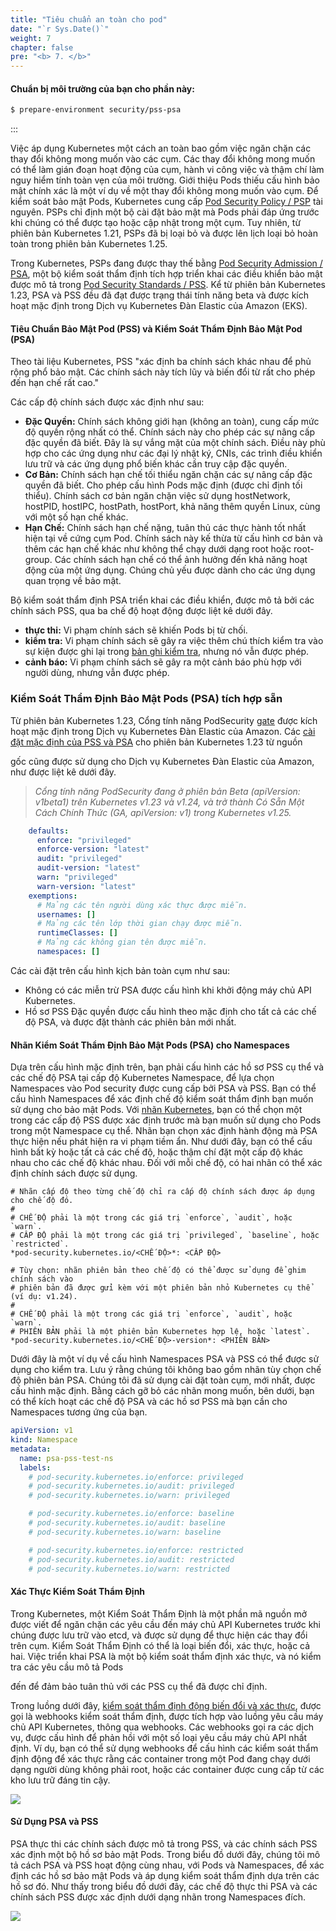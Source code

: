 ```yaml
---
title: "Tiêu chuẩn an toàn cho pod"
date: "`r Sys.Date()`"
weight: 7
chapter: false
pre: "<b> 7. </b>"
---
```


#### Chuẩn bị môi trường của bạn cho phần này:

```bash timeout=300 wait=30
$ prepare-environment security/pss-psa
```

:::

Việc áp dụng Kubernetes một cách an toàn bao gồm việc ngăn chặn các thay đổi không mong muốn vào các cụm. Các thay đổi không mong muốn có thể làm gián đoạn hoạt động của cụm, hành vi công việc và thậm chí làm nguy hiểm tính toàn vẹn của môi trường. Giới thiệu Pods thiếu cấu hình bảo mật chính xác là một ví dụ về một thay đổi không mong muốn vào cụm. Để kiểm soát bảo mật Pods, Kubernetes cung cấp [Pod Security Policy / PSP](https://kubernetes.io/docs/concepts/policy/pod-security-policy/) tài nguyên. PSPs chỉ định một bộ cài đặt bảo mật mà Pods phải đáp ứng trước khi chúng có thể được tạo hoặc cập nhật trong một cụm. Tuy nhiên, từ phiên bản Kubernetes 1.21, PSPs đã bị loại bỏ và được lên lịch loại bỏ hoàn toàn trong phiên bản Kubernetes 1.25.

Trong Kubernetes, PSPs đang được thay thế bằng [Pod Security Admission / PSA](https://kubernetes.io/docs/concepts/security/pod-security-admission/), một bộ kiểm soát thẩm định tích hợp triển khai các điều khiển bảo mật được mô tả trong [Pod Security Standards / PSS](https://kubernetes.io/docs/concepts/security/pod-security-standards/). Kể từ phiên bản Kubernetes 1.23, PSA và PSS đều đã đạt được trạng thái tính năng beta và được kích hoạt mặc định trong Dịch vụ Kubernetes Đàn Elastic của Amazon (EKS).

#### Tiêu Chuẩn Bảo Mật Pod (PSS) và Kiểm Soát Thẩm Định Bảo Mật Pod (PSA)

Theo tài liệu Kubernetes, PSS "xác định ba chính sách khác nhau để phủ rộng phổ bảo mật. Các chính sách này tích lũy và biến đổi từ rất cho phép đến hạn chế rất cao."

Các cấp độ chính sách được xác định như sau:

* **Đặc Quyền:** Chính sách không giới hạn (không an toàn), cung cấp mức độ quyền rộng nhất có thể. Chính sách này cho phép các sự nâng cấp đặc quyền đã biết. Đây là sự vắng mặt của một chính sách. Điều này phù hợp cho các ứng dụng như các đại lý nhật ký, CNIs, các trình điều khiển lưu trữ và các ứng dụng phổ biến khác cần truy cập đặc quyền.
* **Cơ Bản:** Chính sách hạn chế tối thiểu ngăn chặn các sự nâng cấp đặc quyền đã biết. Cho phép cấu hình Pods mặc định (được chỉ định tối thiểu). Chính sách cơ bản ngăn chặn việc sử dụng hostNetwork, hostPID, hostIPC, hostPath, hostPort, khả năng thêm quyền Linux, cùng với một số hạn chế khác.
* **Hạn Chế:** Chính sách hạn chế nặng, tuân thủ các thực hành tốt nhất hiện tại về cứng cụm Pod. Chính sách này kế thừa từ cấu hình cơ bản và thêm các hạn chế khác như không thể chạy dưới dạng root hoặc root-group. Các chính sách hạn chế có thể ảnh hưởng đến khả năng hoạt động của một ứng dụng. Chúng chủ yếu được dành cho các ứng dụng quan trọng về bảo mật.

Bộ kiểm soát thẩm định PSA triển khai các điều khiển, được mô tả bởi các chính sách PSS, qua ba chế độ hoạt động được liệt kê dưới đây.

* **thực thi:** Vi phạm chính sách sẽ khiến Pods bị từ chối.
* **kiểm tra:** Vi phạm chính sách sẽ gây ra việc thêm chú thích kiểm tra vào sự kiện được ghi lại trong [bản ghi kiểm tra](https://kubernetes.io/docs/tasks/debug/debug-cluster/audit/), nhưng nó vẫn được phép.
* **cảnh báo:** Vi phạm chính sách sẽ gây ra một cảnh báo phù hợp với người dùng, nhưng vẫn được phép.

### Kiểm Soát Thẩm Định Bảo Mật Pods (PSA) tích hợp sẵn

Từ phiên bản Kubernetes 1.23, Cổng tính năng PodSecurity [gate](https://kubernetes.io/docs/reference/command-line-tools-reference/feature-gates/) được kích hoạt mặc định trong Dịch vụ Kubernetes Đàn Elastic của Amazon. Các [cài đặt mặc định của PSS và PSA](https://kubernetes.io/docs/tasks/configure-pod-container/enforce-standards-admission-controller/#configure-the-admission-controller) cho phiên bản Kubernetes 1.23 từ nguồn

 gốc cũng được sử dụng cho Dịch vụ Kubernetes Đàn Elastic của Amazon, như được liệt kê dưới đây.

> *Cổng tính năng PodSecurity đang ở phiên bản Beta (apiVersion: v1beta1) trên Kubernetes v1.23 và v1.24, và trở thành Có Sẵn Một Cách Chính Thức (GA,  apiVersion: v1) trong Kubernetes v1.25.*

```yaml
    defaults:
      enforce: "privileged"
      enforce-version: "latest"
      audit: "privileged"
      audit-version: "latest"
      warn: "privileged"
      warn-version: "latest"
    exemptions:
      # Mảng các tên người dùng xác thực được miễn.
      usernames: []
      # Mảng các tên lớp thời gian chạy được miễn.
      runtimeClasses: []
      # Mảng các không gian tên được miễn.
      namespaces: []
```

Các cài đặt trên cấu hình kịch bản toàn cụm như sau:

* Không có các miễn trừ PSA được cấu hình khi khởi động máy chủ API Kubernetes.
* Hồ sơ PSS Đặc quyền được cấu hình theo mặc định cho tất cả các chế độ PSA, và được đặt thành các phiên bản mới nhất.

#### Nhãn Kiểm Soát Thẩm Định Bảo Mật Pods (PSA) cho Namespaces

Dựa trên cấu hình mặc định trên, bạn phải cấu hình các hồ sơ PSS cụ thể và các chế độ PSA tại cấp độ Kubernetes Namespace, để lựa chọn Namespaces vào Pod security được cung cấp bởi PSA và PSS. Bạn có thể cấu hình Namespaces để xác định chế độ kiểm soát thẩm định bạn muốn sử dụng cho bảo mật Pods. Với [nhãn Kubernetes](https://kubernetes.io/docs/concepts/overview/working-with-objects/labels), bạn có thể chọn một trong các cấp độ PSS được xác định trước mà bạn muốn sử dụng cho Pods trong một Namespace cụ thể. Nhãn bạn chọn xác định hành động mà PSA thực hiện nếu phát hiện ra vi phạm tiềm ẩn. Như dưới đây, bạn có thể cấu hình bất kỳ hoặc tất cả các chế độ, hoặc thậm chí đặt một cấp độ khác nhau cho các chế độ khác nhau. Đối với mỗi chế độ, có hai nhãn có thể xác định chính sách được sử dụng.

```
# Nhãn cấp độ theo từng chế độ chỉ ra cấp độ chính sách được áp dụng cho chế độ đó.
#
# CHẾ ĐỘ phải là một trong các giá trị `enforce`, `audit`, hoặc `warn`.
# CẤP ĐỘ phải là một trong các giá trị `privileged`, `baseline`, hoặc `restricted`.
*pod-security.kubernetes.io/<CHẾ ĐỘ>*: <CẤP ĐỘ>

# Tùy chọn: nhãn phiên bản theo chế độ có thể được sử dụng để ghim chính sách vào
# phiên bản đã được gửi kèm với một phiên bản nhỏ Kubernetes cụ thể (ví dụ: v1.24).
#
# CHẾ ĐỘ phải là một trong các giá trị `enforce`, `audit`, hoặc `warn`.
# PHIÊN BẢN phải là một phiên bản Kubernetes hợp lệ, hoặc `latest`.
*pod-security.kubernetes.io/<CHẾ ĐỘ>-version*: <PHIÊN BẢN>
```

Dưới đây là một ví dụ về cấu hình Namespaces PSA và PSS có thể được sử dụng cho kiểm tra. Lưu ý rằng chúng tôi không bao gồm nhãn tùy chọn chế độ phiên bản PSA. Chúng tôi đã sử dụng cài đặt toàn cụm, mới nhất, được cấu hình mặc định. Bằng cách gỡ bỏ các nhãn mong muốn, bên dưới, bạn có thể kích hoạt các chế độ PSA và các hồ sơ PSS mà bạn cần cho Namespaces tương ứng của bạn.

```yaml
apiVersion: v1
kind: Namespace
metadata:
  name: psa-pss-test-ns
  labels:
    # pod-security.kubernetes.io/enforce: privileged
    # pod-security.kubernetes.io/audit: privileged
    # pod-security.kubernetes.io/warn: privileged

    # pod-security.kubernetes.io/enforce: baseline
    # pod-security.kubernetes.io/audit: baseline
    # pod-security.kubernetes.io/warn: baseline

    # pod-security.kubernetes.io/enforce: restricted
    # pod-security.kubernetes.io/audit: restricted
    # pod-security.kubernetes.io/warn: restricted

```

#### Xác Thực Kiểm Soát Thẩm Định

Trong Kubernetes, một Kiểm Soát Thẩm Định là một phần mã nguồn mở được viết để ngăn chặn các yêu cầu đến máy chủ API Kubernetes trước khi chúng được lưu trữ vào etcd, và được sử dụng để thực hiện các thay đổi trên cụm. Kiểm Soát Thẩm Định có thể là loại biến đổi, xác thực, hoặc cả hai. Việc triển khai PSA là một bộ kiểm soát thẩm định xác thực, và nó kiểm tra các yêu cầu mô tả Pods

 đến để đảm bảo tuân thủ với các PSS cụ thể đã được chỉ định.

Trong luồng dưới đây, [kiểm soát thẩm định động biến đổi và xác thực](https://kubernetes.io/docs/reference/access-authn-authz/extensible-admission-controllers/), được gọi là webhooks kiểm soát thẩm định, được tích hợp vào luồng yêu cầu máy chủ API Kubernetes, thông qua webhooks. Các webhooks gọi ra các dịch vụ, được cấu hình để phản hồi với một số loại yêu cầu máy chủ API nhất định. Ví dụ, bạn có thể sử dụng webhooks để cấu hình các kiểm soát thẩm định động để xác thực rằng các container trong một Pod đang chạy dưới dạng người dùng không phải root, hoặc các container được cung cấp từ các kho lưu trữ đáng tin cậy.

![](/images/p7/7.0-1-k8s-admission-controllers.png)

#### Sử Dụng PSA và PSS

PSA thực thi các chính sách được mô tả trong PSS, và các chính sách PSS xác định một bộ hồ sơ bảo mật Pods. Trong biểu đồ dưới đây, chúng tôi mô tả cách PSA và PSS hoạt động cùng nhau, với Pods và Namespaces, để xác định các hồ sơ bảo mật Pods và áp dụng kiểm soát thẩm định dựa trên các hồ sơ đó. Như thấy trong biểu đồ dưới đây, các chế độ thực thi PSA và các chính sách PSS được xác định dưới dạng nhãn trong Namespaces đích.

![](/images/p7/7.0-2-using-pss-psa.png)
